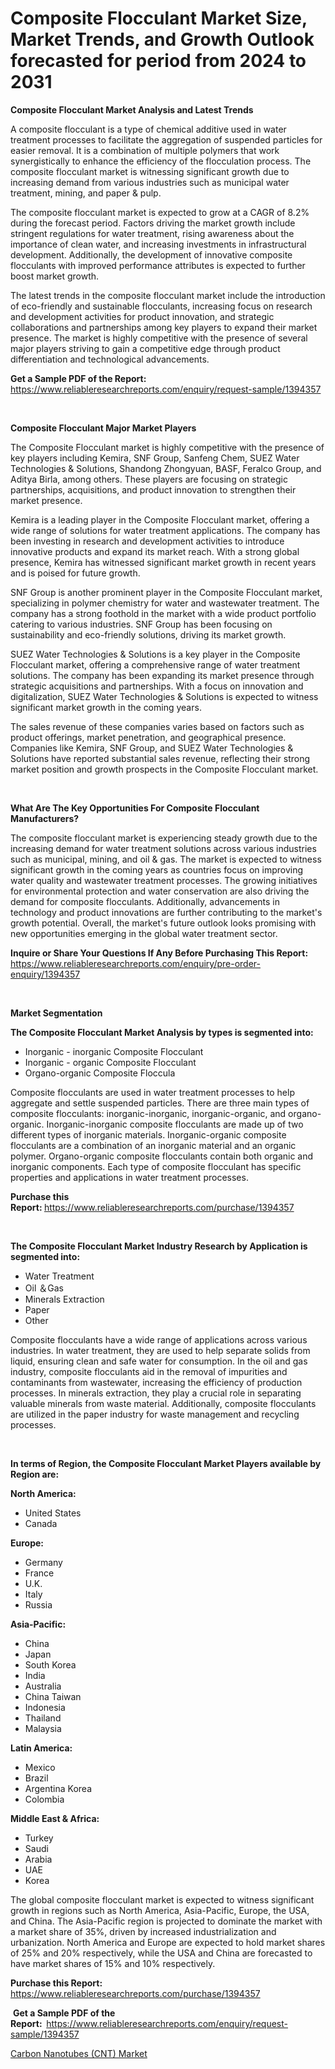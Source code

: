 <p><h1>Composite Flocculant Market Size, Market Trends, and Growth Outlook forecasted for period from 2024 to 2031</h1></p><p><strong>Composite Flocculant Market Analysis and Latest Trends</strong></p>
<p><p>A composite flocculant is a type of chemical additive used in water treatment processes to facilitate the aggregation of suspended particles for easier removal. It is a combination of multiple polymers that work synergistically to enhance the efficiency of the flocculation process. The composite flocculant market is witnessing significant growth due to increasing demand from various industries such as municipal water treatment, mining, and paper & pulp.</p><p>The composite flocculant market is expected to grow at a CAGR of 8.2% during the forecast period. Factors driving the market growth include stringent regulations for water treatment, rising awareness about the importance of clean water, and increasing investments in infrastructural development. Additionally, the development of innovative composite flocculants with improved performance attributes is expected to further boost market growth.</p><p>The latest trends in the composite flocculant market include the introduction of eco-friendly and sustainable flocculants, increasing focus on research and development activities for product innovation, and strategic collaborations and partnerships among key players to expand their market presence. The market is highly competitive with the presence of several major players striving to gain a competitive edge through product differentiation and technological advancements.</p></p>
<p><strong>Get a Sample PDF of the Report:&nbsp;</strong> <a href="https://www.reliableresearchreports.com/enquiry/request-sample/1394357">https://www.reliableresearchreports.com/enquiry/request-sample/1394357</a></p>
<p>&nbsp;</p>
<p><strong>Composite Flocculant Major Market Players</strong></p>
<p><p>The Composite Flocculant market is highly competitive with the presence of key players including Kemira, SNF Group, Sanfeng Chem, SUEZ Water Technologies & Solutions, Shandong Zhongyuan, BASF, Feralco Group, and Aditya Birla, among others. These players are focusing on strategic partnerships, acquisitions, and product innovation to strengthen their market presence.</p><p>Kemira is a leading player in the Composite Flocculant market, offering a wide range of solutions for water treatment applications. The company has been investing in research and development activities to introduce innovative products and expand its market reach. With a strong global presence, Kemira has witnessed significant market growth in recent years and is poised for future growth.</p><p>SNF Group is another prominent player in the Composite Flocculant market, specializing in polymer chemistry for water and wastewater treatment. The company has a strong foothold in the market with a wide product portfolio catering to various industries. SNF Group has been focusing on sustainability and eco-friendly solutions, driving its market growth.</p><p>SUEZ Water Technologies & Solutions is a key player in the Composite Flocculant market, offering a comprehensive range of water treatment solutions. The company has been expanding its market presence through strategic acquisitions and partnerships. With a focus on innovation and digitalization, SUEZ Water Technologies & Solutions is expected to witness significant market growth in the coming years.</p><p>The sales revenue of these companies varies based on factors such as product offerings, market penetration, and geographical presence. Companies like Kemira, SNF Group, and SUEZ Water Technologies & Solutions have reported substantial sales revenue, reflecting their strong market position and growth prospects in the Composite Flocculant market.</p></p>
<p>&nbsp;</p>
<p><strong>What Are The Key Opportunities For Composite Flocculant Manufacturers?</strong></p>
<p><p>The composite flocculant market is experiencing steady growth due to the increasing demand for water treatment solutions across various industries such as municipal, mining, and oil & gas. The market is expected to witness significant growth in the coming years as countries focus on improving water quality and wastewater treatment processes. The growing initiatives for environmental protection and water conservation are also driving the demand for composite flocculants. Additionally, advancements in technology and product innovations are further contributing to the market's growth potential. Overall, the market's future outlook looks promising with new opportunities emerging in the global water treatment sector.</p></p>
<p><strong>Inquire or Share Your Questions If Any Before Purchasing This Report:</strong> <a href="https://www.reliableresearchreports.com/enquiry/pre-order-enquiry/1394357">https://www.reliableresearchreports.com/enquiry/pre-order-enquiry/1394357</a></p>
<p>&nbsp;</p>
<p><strong>Market Segmentation</strong></p>
<p><strong>The Composite Flocculant Market Analysis by types is segmented into:</strong></p>
<p><ul><li>Inorganic - inorganic Composite Flocculant</li><li>Inorganic - organic Composite Flocculant</li><li>Organo-organic Composite Floccula</li></ul></p>
<p><p>Composite flocculants are used in water treatment processes to help aggregate and settle suspended particles. There are three main types of composite flocculants: inorganic-inorganic, inorganic-organic, and organo-organic. Inorganic-inorganic composite flocculants are made up of two different types of inorganic materials. Inorganic-organic composite flocculants are a combination of an inorganic material and an organic polymer. Organo-organic composite flocculants contain both organic and inorganic components. Each type of composite flocculant has specific properties and applications in water treatment processes.</p></p>
<p><strong>Purchase this Report:&nbsp;</strong><a href="https://www.reliableresearchreports.com/purchase/1394357">https://www.reliableresearchreports.com/purchase/1394357</a></p>
<p>&nbsp;</p>
<p><strong>The Composite Flocculant Market Industry Research by Application is segmented into:</strong></p>
<p><ul><li>Water Treatment</li><li>Oil ＆Gas</li><li>Minerals Extraction</li><li>Paper</li><li>Other</li></ul></p>
<p><p>Composite flocculants have a wide range of applications across various industries. In water treatment, they are used to help separate solids from liquid, ensuring clean and safe water for consumption. In the oil and gas industry, composite flocculants aid in the removal of impurities and contaminants from wastewater, increasing the efficiency of production processes. In minerals extraction, they play a crucial role in separating valuable minerals from waste material. Additionally, composite flocculants are utilized in the paper industry for waste management and recycling processes.</p></p>
<p>&nbsp;</p>
<p><strong>In terms of Region, the Composite Flocculant Market Players available by Region are:</strong></p>
<p>
    <p> <strong> North America: </strong>
        <ul>
            <li>United States</li>
            <li>Canada</li>
        </ul>
        </p> 
    <p> <strong> Europe: </strong>
        <ul>
            <li>Germany</li>
            <li>France</li>
            <li>U.K.</li>
            <li>Italy</li>
            <li>Russia</li>
        </ul>
        </p> 
    <p> <strong> Asia-Pacific: </strong>
        <ul>
            <li>China</li>
            <li>Japan</li>
            <li>South Korea</li>
            <li>India</li>
            <li>Australia</li>
            <li>China Taiwan</li>
            <li>Indonesia</li>
            <li>Thailand</li>
            <li>Malaysia</li>
        </ul>
        </p> 
    <p> <strong> Latin America: </strong>
        <ul>
            <li>Mexico</li>
            <li>Brazil</li>
            <li>Argentina Korea</li>
            <li>Colombia</li>
        </ul>
        </p> 
    <p> <strong> Middle East & Africa: </strong>
        <ul>
            <li>Turkey</li>
            <li>Saudi</li>
            <li>Arabia</li>
            <li>UAE</li>
            <li>Korea</li>
        </ul>
    </p>
    </p>
<p><p>The global composite flocculant market is expected to witness significant growth in regions such as North America, Asia-Pacific, Europe, the USA, and China. The Asia-Pacific region is projected to dominate the market with a market share of 35%, driven by increased industrialization and urbanization. North America and Europe are expected to hold market shares of 25% and 20% respectively, while the USA and China are forecasted to have market shares of 15% and 10% respectively.</p></p>
<p><strong>Purchase this Report: </strong><a href="https://www.reliableresearchreports.com/purchase/1394357">https://www.reliableresearchreports.com/purchase/1394357</a></p>
<p>&nbsp;<strong>Get a Sample PDF of the Report:&nbsp;&nbsp;</strong><a href="https://www.reliableresearchreports.com/enquiry/request-sample/1394357">https://www.reliableresearchreports.com/enquiry/request-sample/1394357</a></p>
<p><strong></strong></p>
<p><p><a href="https://github.com/vimar16th/Market-Research-Report-List-3/blob/main/carbon-nanotubes-cnt-market.md">Carbon Nanotubes (CNT) Market</a></p></p>